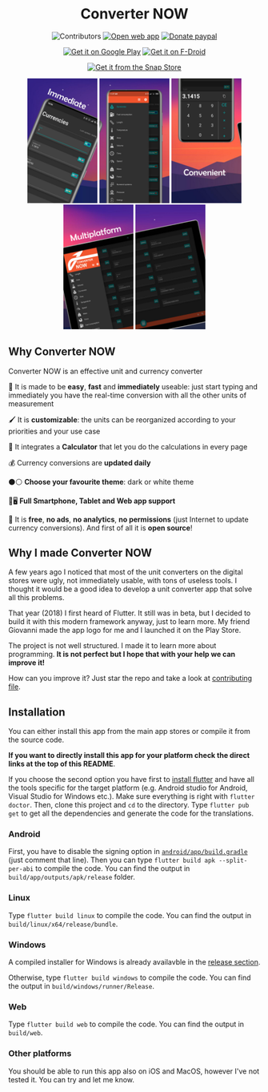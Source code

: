 <div align="center">

# Converter NOW

<img src="https://img.shields.io/github/contributors/ferraridamiano/ConverterNOW?style=flat-square"
    alt="Contributors"
    height="25">
[<img src="https://img.shields.io/badge/Open-Web%20App-orange?style=flat-square"
    alt="Open web app"
    height="25">](https://ferraridamiano.github.io/ConverterNOW/#/)
[<img src="https://img.shields.io/badge/Donate%20with-PayPal-blue?logo=paypal&logoColor=white&style=flat-square"
    alt="Donate paypal"
    height="25">](https://www.paypal.me/DemApps)

[<img src="https://play.google.com/intl/en_us/badges/static/images/badges/en_badge_web_generic.png"
    alt="Get it on Google Play"
    height="80">](https://play.google.com/store/apps/details?id=com.ferrarid.converterpro)
[<img src="https://fdroid.gitlab.io/artwork/badge/get-it-on.png"
    alt="Get it on F-Droid"
    height="80">](https://f-droid.org/packages/com.ferrarid.converterpro)

[<img src="https://snapcraft.io/static/images/badges/en/snap-store-black.svg"
    alt="Get it from the Snap Store"
    height="55">](https://snapcraft.io/converternow)

<img src="fastlane/metadata/android/en-US/images/phoneScreenshots/1.jpeg" width="140"> <img src="fastlane/metadata/android/en-US/images/phoneScreenshots/2.jpeg" width="140"> <img src="fastlane/metadata/android/en-US/images/phoneScreenshots/3.jpeg" width="140"> <img src="fastlane/metadata/android/en-US/images/phoneScreenshots/4.jpeg" width="140"> <img src="fastlane/metadata/android/en-US/images/phoneScreenshots/5.jpeg" width="140">
</div>

## Why Converter NOW

Converter NOW is an effective unit and currency converter

🚀 It is made to be **easy**, **fast** and **immediately** useable: just start typing and immediately you have the real-time conversion  with all the other units of measurement

🖌️ It is **customizable**: the units can be reorganized according to your priorities and your use case

🔢 It integrates a **Calculator** that let you do the calculations in every page

💰 Currency conversions are **updated daily**

⚫⚪ **Choose your favourite theme**: dark or white theme

📱🖥️ **Full Smartphone, Tablet and Web app support**

💯 It is **free**, **no ads**, **no analytics**, **no permissions** (just Internet to update currency conversions). And first of all it is **open source**!

## Why I made Converter NOW

A few years ago I noticed that most of the unit converters on the digital stores were ugly, not immediately usable, with tons of useless tools. I thought it would be a  good idea to develop a unit converter app that solve all this problems.

That year (2018) I first heard of Flutter. It still was in beta, but I decided to build it with this modern framework anyway, just to learn more. My friend Giovanni made the app logo for me and I launched it on the Play Store.

The project is not well structured. I made it to learn more about programming. **It is not perfect but I hope that with your help we can improve it!**

How can you improve it? Just star the repo and take a look at [contributing file](https://github.com/ferraridamiano/ConverterNOW/blob/master/CONTRIBUTING.md).

## Installation
You can either install this app from the main app stores or compile it from the source code.

**If you want to directly install this app for your platform check the direct links at the top of this README**.

If you choose the second option you have first to [install flutter](https://docs.flutter.dev/get-started/install) and have all the tools specific for the target platform (e.g. Android studio for Android, Visual Studio for Windows etc.). Make sure everything is right with  `flutter doctor`. Then, clone this project and `cd` to the directory. Type `flutter pub get` to get all the dependencies and generate the code for the translations.

### Android
First, you have to disable the signing option in [`android/app/build.gradle`](https://github.com/ferraridamiano/ConverterNOW/blob/master/android/app/build.gradle#L70) (just comment that line). Then you can type `flutter build apk --split-per-abi` to compile the code. You can find the output in `build/app/outputs/apk/release` folder.

### Linux
Type `flutter build linux` to compile the code. You can find the output in `build/linux/x64/release/bundle`.

### Windows
A compiled installer for Windows is already availavble in the [release section](https://github.com/ferraridamiano/ConverterNOW/releases).

Otherwise, type `flutter build windows` to compile the code. You can find the output in `build/windows/runner/Release`.

### Web
Type `flutter build web` to compile the code. You can find the output in `build/web`.

### Other platforms
You should be able to run this app also on iOS and MacOS, however I've not tested it. You can try and let me know.